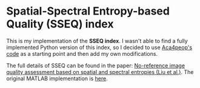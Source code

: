 # Spatial-Spectral Entropy-based Quality (SSEQ) index

This is my implementation of the **SSEQ index**. I wasn't able to find a fully implemented Python version of this index, so I decided to use [Aca4peop's code](https://github.com/Aca4peop/SSEQ-Python) as a starting point and then add my own modifications.

The full details of SSEQ can be found in the paper: [No-reference image quality assessment based on spatial and spectral entropies (Liu et al.)](https://doi.org/10.1016/j.image.2014.06.006). The original MATLAB implementation is [here](https://github.com/utlive/SSEQ).